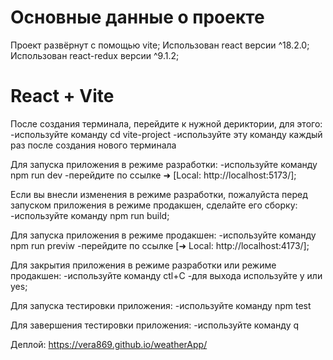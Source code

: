 # Основные данные о проекте
Проект развёрнут с помощью vite;
Использован react версии ^18.2.0;
Использован react-redux версии ^9.1.2;

# React + Vite
После создания терминала, перейдите к нужной дериктории, для этого:
  -используйте команду cd vite-project
  -используйте эту команду каждый раз после создания нового терминала

Для запуска приложения в режиме разработки:
  -используйте команду npm run dev
  -перейдите  по ссылке ➜  [Local:   http://localhost:5173/];

  Если вы внесли изменения в режиме разработки, пожалуйста перед запуском приложения в режиме продакшен, сделайте его сборку:
    -используйте команду npm run build;

  Для запуска приложения в режиме продакшен:
  -используйте команду npm run previw
  -перейдите  по ссылке [➜  Local:   http://localhost:4173/];

Для закрытия приложения в режиме разработки или режиме продакшен:
  -используйте команду ctl+C
  -для выхода используйте y или yes;

 Для запуска тестировки приложения:
  -используйте команду npm test
  
 Для завершения тестировки приложения:
 -используйте команду q

Деплой: https://vera869.github.io/weatherApp/
